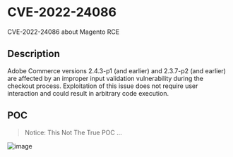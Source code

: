 # CVE-2022-24086
CVE-2022-24086 about Magento RCE 

## Description
Adobe Commerce versions 2.4.3-p1 (and earlier) and 2.3.7-p2 (and earlier) are affected by an improper input validation vulnerability during the checkout process. Exploitation of this issue does not require user interaction and could result in arbitrary code execution.

## POC

> Notice: This Not The True POC ...

![image](https://user-images.githubusercontent.com/18260135/155713791-49aa3cfd-d1a0-4f54-8de9-5a22eb1bf93c.png)

